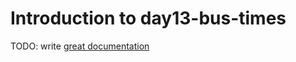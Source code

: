 # Introduction to day13-bus-times

TODO: write [great documentation](http://jacobian.org/writing/what-to-write/)
